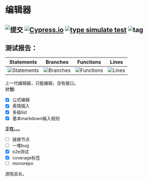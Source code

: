 # 编辑器
![提交](https://img.shields.io/github/last-commit/www159/editor) 
[![Cypress.io](https://img.shields.io/badge/tested%20with-Cypress-04C38E.svg)](https://www.cypress.io/)
[![type simulate test](https://github.com/www159/editor/actions/workflows/main.yml/badge.svg)](https://github.com/www159/editor/actions/workflows/main.yml)
![tag](https://img.shields.io/badge/w-editor-red)
---

## 测试报告：
| Statements                  | Branches                | Functions                 | Lines             |
| --------------------------- | ----------------------- | ------------------------- | ----------------- |
| ![Statements](https://img.shields.io/badge/statements-62.58%25-red.svg?style=flat) | ![Branches](https://img.shields.io/badge/branches-32.9%25-red.svg?style=flat) | ![Functions](https://img.shields.io/badge/functions-54.18%25-red.svg?style=flat) | ![Lines](https://img.shields.io/badge/lines-64.78%25-red.svg?style=flat) |



上一代编辑器，只能编辑，没有接口。<br>
**计划:**
- [x] 公式编辑
- [x] 表情插入
- [x] 多级list
- [x] 基本markdown输入规则

**正在。。。**
- [ ] 链接节点
- [ ] 一堆bug
- [x] e2e测试
- [x] coverage标签
- [ ] monorepo

道阻且长。

